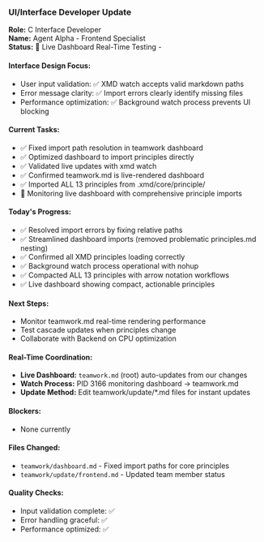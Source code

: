 ### UI/Interface Developer Update

**Role:** C Interface Developer  
**Name:** Agent Alpha - Frontend Specialist  
**Status:** 🎨 Live Dashboard Real-Time Testing - <!-- xmd:exec date '+%H:%M:%S' -->

#### Interface Design Focus:
- User input validation: ✅ XMD watch accepts valid markdown paths
- Error message clarity: ✅ Import errors clearly identify missing files
- Performance optimization: ✅ Background watch process prevents UI blocking

#### Current Tasks:
- ✅ Fixed import path resolution in teamwork dashboard
- ✅ Optimized dashboard to import principles directly
- ✅ Validated live updates with xmd watch
- ✅ Confirmed teamwork.md is live-rendered dashboard
- ✅ Imported ALL 13 principles from .xmd/core/principle/
- 🔄 Monitoring live dashboard with comprehensive principle imports

#### Today's Progress:
- ✅ Resolved import errors by fixing relative paths
- ✅ Streamlined dashboard imports (removed problematic principles.md nesting)
- ✅ Confirmed all XMD principles loading correctly
- ✅ Background watch process operational with nohup
- ✅ Compacted ALL 13 principles with arrow notation workflows
- ✅ Live dashboard showing compact, actionable principles

#### Next Steps:
- Monitor teamwork.md real-time rendering performance
- Test cascade updates when principles change
- Collaborate with Backend on CPU optimization

#### Real-Time Coordination:
- **Live Dashboard:** `teamwork.md` (root) auto-updates from our changes
- **Watch Process:** PID 3166 monitoring dashboard → teamwork.md
- **Update Method:** Edit teamwork/update/*.md files for instant updates

#### Blockers:
- None currently

#### Files Changed:
- `teamwork/dashboard.md` - Fixed import paths for core principles
- `teamwork/update/frontend.md` - Updated team member status

#### Quality Checks:
- Input validation complete: ✅
- Error handling graceful: ✅
- Performance optimized: ✅
